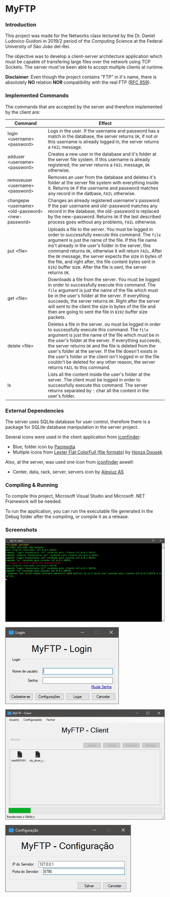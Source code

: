 # MyFTP

### Introduction

This project was made for the Networks class lectured by the Dr. Daniel Ludovico Guidoni in 2019/2 period of the Computing Science at the Federal University of São João del-Rei.

The objective was to develop a client-server architecture application which must be capable of transfering large files over the network using TCP Sockets. The server must've been able to accept multiple clients at runtime.

**Disclaimer**: Even though the project contains "FTP" in it's name, there is absolutely **NO** relation **NOR** compatibility with the real FTP ([RFC 959](https://tools.ietf.org/html/rfc959)).

### Implemented Commands

The commands that are accepted by the server and therefore implemented by the client are:

Command | Effect  
------------ | -------------
login \<username\> \<password\> | Logs in the user. If the username and password has a match in the database, the server returns `OK`, if not or this username is already logged in, the server returns a `FAIL` message.
adduser \<username\> \<password\> | Creates a new user in the database and it's folder at the server file system. If this username is already registered, the server returns a `FAIL` message, `OK` otherwise.
removeuser \<username\> \<password\> | Removes an user from the database and deletes it's folder at the server file system with everything inside it. Returns `OK` if the username and password matches any record in the datbase, `FAIL` otherwise.
changepw \<username\> \<old-password\> \<new-password\> | Changes an already registered username's password. If the pair username and old-password matches any record in the database, the old-password is replaced by the new-password. Returns `OK` if the last described process goes without any problems, `FAIL` otherwise.
put \<file\> | Uploads a file to the server. You must be logged in order to successfully execute this command. The `file` argument is just the name of the file. If this file name ins't already in the user's folder in the server, this command returns `OK`, otherwise it will return `FAIL`. After the `OK` message, the server expects the size in bytes of the file, and right after, the file content bytes sent in `8192` buffer size. After the file is sent, the server returns `OK`.
get \<file\> | Downloads a file from the server. You must be logged in order to successfully execute this command. The `file` argument is just the name of the file which must be in the user's folder at the server. If everything succeeds, the server returns `OK`. Right after the server will sent to the client the size in bytes of the file and then are going to sent the file in `8192` buffer size packets.
delete \<file\> | Deletes a file in the server. ou must be logged in order to successfully execute this command. The `file` argument is just the name of the file which must be in the user's folder at the server. If everything succeeds, the server returns `OK` and the file is deleted from the user's folder at the server. If the file doesn't exists in the user's folder or the client isn't logged in or the file couldn't be deleted for any other reason, the server returns `FAIL` to this command.
ls | Lists all the content inside the user's folder at the server. The client must be logged in order to successfully execute this command. The server returns separated by `:` char all the content in the user's folder.

### External Dependencies

The server uses SQLite database for user control, therefore there is a package for SQLite database manipulation in the server project.

Several icons were used in the client application from [iconfinder](https://www.iconfinder.com/):

* Blue, folder icon by [Paomedia](https://www.iconfinder.com/paomedia)
* Multiple icons from [Lexter Flat ColorFull (file formats)](https://www.iconfinder.com/iconsets/lexter-flat-colorfull-file-formats) by [Honza Dousek](https://www.iconfinder.com/Lexter)

Also, at the server, was used one icon from [iconfinder](https://www.iconfinder.com/) aswell:

* Center, data, rack, server, servers icon by [Alexiuz AS](https://www.iconfinder.com/WHCompare)

### Compiling & Running

To compile this project, Microsoft Visual Studio and Microsoft .NET Framework will be needed.

To run the application, you can run the executable file generated in the Debug folder after the compiling, or compile it as a release.

### Screenshots

![Server Screenshot](https://github.com/theskytalos/myftp/blob/master/myftp-server-prtsc.jpg)

![Client Login Form Screenshot](https://github.com/theskytalos/myftp/blob/master/myftp-client-login-prtsc.jpg)

![Client Main Form Screenshot](https://github.com/theskytalos/myftp/blob/master/myftp-client-uploading-prtsc.jpg)

![Client Settings Form Screenshot](https://github.com/theskytalos/myftp/blob/master/myftp-client-settings-prtsc.jpg)
